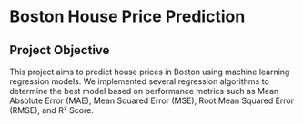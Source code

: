 # Boston House Price Prediction

## Project Objective

This project aims to predict house prices in Boston using machine learning regression models. We implemented several regression algorithms to determine the best model based on performance metrics such as Mean Absolute Error (MAE), Mean Squared Error (MSE), Root Mean Squared Error (RMSE), and R² Score.
